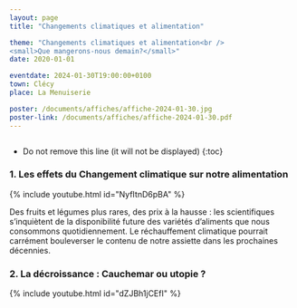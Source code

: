 ```yaml
---
layout: page
title: "Changements climatiques et alimentation"

theme: "Changements climatiques et alimentation<br />
<small>Que mangerons-nous demain?</small>"
date: 2020-01-01

eventdate: 2024-01-30T19:00:00+0100
town: Clécy
place: La Menuiserie

poster: /documents/affiches/affiche-2024-01-30.jpg
poster-link: /documents/affiches/affiche-2024-01-30.pdf
---
```


<a href="{{page.poster-link}}">
    <img data-src="{{page.poster}}" class="lazyload" alt=""/>
</a>

* Do not remove this line (it will not be displayed)
{:toc}


### 1. Les effets du Changement climatique sur notre alimentation 


{% include youtube.html id="NyfItnD6pBA" %}

Des fruits et légumes plus rares, des prix à la hausse : les scientifiques s’inquiètent de la disponibilité future des variétés d’aliments que nous consommons quotidiennement. Le réchauffement climatique pourrait carrément bouleverser le contenu de notre assiette dans les prochaines décennies.


### 2. La décroissance : Cauchemar ou utopie ?

{% include youtube.html id="dZJBh1jCEfI" %}

